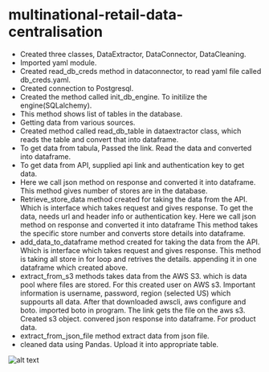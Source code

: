 
# multinational-retail-data-centralisation
- Created three classes, DataExtractor, DataConnector, DataCleaning.
- Imported yaml module.
- Created read_db_creds method in dataconnector, to read yaml file called db_creds.yaml. 
- Created connection to Postgresql.
- Created the method called init_db_engine. To initilize the engine(SQLalchemy).
- This method shows list of tables in the database. 
- Getting data from various sources.
- Created method called read_db_table in dataextractor class, which reads the table and convert that into dataframe.
- To get data from tabula, Passed the link. Read the data and converted into dataframe.
- To get data from API, supplied api link and authentication key to get data. 
- Here we call json method on response and converted it into dataframe. This method gives number of stores are in the database.
- Retrieve_store_data method created for taking the data from the API. Which is interface which takes request and gives response. 
  To get the data, needs url and header info or authentication key. Here we call json method on response and converted it into dataframe
  This method takes the specific store number and converts store details into dataframe.
- add_data_to_dataframe method created for taking the data from the API. Which is interface which takes request and gives response. 
  This method is taking all store in for loop and retrives the details. appending it in one dataframe which created above.
- extract_from_s3 methods takes data from the AWS S3. which is data pool where files are stored. For this created user on AWS s3. Important information is 
  username, password, region (selected US) which suppourts all data. After that downloaded awscli, aws configure and boto. imported boto in program.
  The link gets the file on the aws s3. Created s3 object. convered json response into dataframe. For product data.
- extract_from_json_file method extract data from json file.
- cleaned data using Pandas. Upload it into appropriate table.

![alt text](https://docs.toonboom.com/help/harmony-12/paint/Content/Resources/Images/HAR/Stage/Network/Animation-network.jpg)
